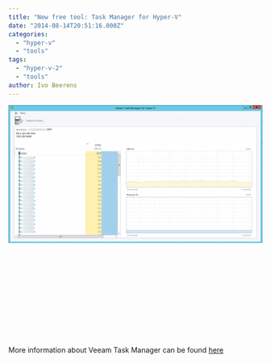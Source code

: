 ```yaml
---
title: "New free tool: Task Manager for Hyper-V"
date: "2014-08-14T20:51:16.000Z"
categories: 
  - "hyper-v"
  - "tools"
tags: 
  - "hyper-v-2"
  - "tools"
author: Ivo Beerens
---
```


[![2014-08-14_08h12_11](images/2014-08-14_08h12_11-1024x555.png)](images/2014-08-14_08h12_11.png)

 

 

 

 

 

 

More information about Veeam Task Manager can be found [here](http://hyperv.veeam.com/free-task-manager-hyper-v-performance-monitoring/)




